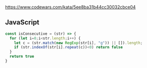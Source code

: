 https://www.codewars.com/kata/5ee8ba31b44cc30032cbce04

## JavaScript
```js
const isConsecutive = (str) => {
  for (let i=0;i<str.length;i++) {
    let c = (str.match(new RegExp(str[i], "g")) || []).length;
    if (str.indexOf(str[i].repeat(c))<0) return false
  }
  return true
}
```